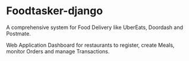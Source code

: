 # Foodtasker-django
A comprehensive system for Food Delivery like UberEats, Doordash and Postmate.

Web Application Dashboard for restaurants to register, create Meals, monitor Orders and manage Transactions.
